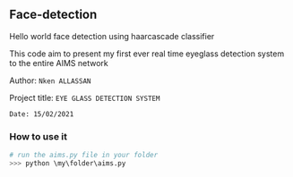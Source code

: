 ## Face-detection

Hello world face detection using haarcascade classifier

This code aim to present my first ever real time  eyeglass detection system to the entire AIMS network

Author: `Nken ALLASSAN`

Project title: `EYE GLASS DETECTION SYSTEM`

```
Date: 15/02/2021

```

### How to use it

```python
# run the aims.py file in your folder
>>> python \my\folder\aims.py
```
